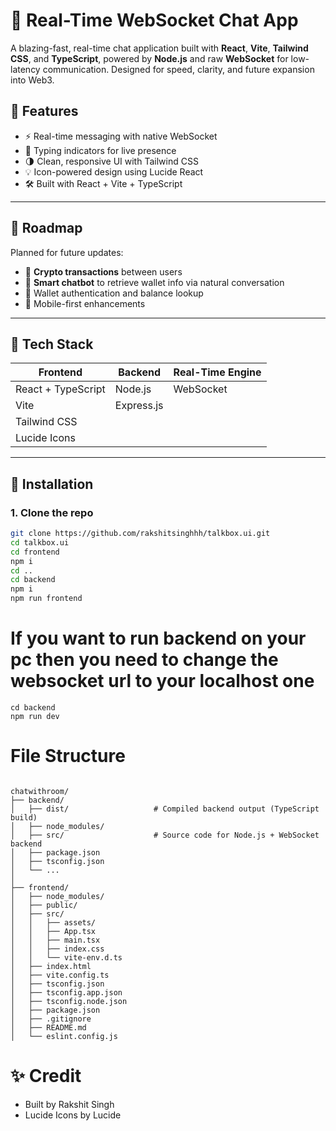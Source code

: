 # 💬 Real-Time WebSocket Chat App

A blazing-fast, real-time chat application built with **React**, **Vite**, **Tailwind CSS**, and **TypeScript**, powered by **Node.js** and raw **WebSocket** for low-latency communication. Designed for speed, clarity, and future expansion into Web3.


## 🚀 Features

- ⚡️ Real-time messaging with native WebSocket
- 🧠 Typing indicators for live presence
- 🌗 Clean, responsive UI with Tailwind CSS
- 💡 Icon-powered design using Lucide React
- 🛠️ Built with React + Vite + TypeScript

---

## 🔮 Roadmap

Planned for future updates:

- 🔐 **Crypto transactions** between users
- 🤖 **Smart chatbot** to retrieve wallet info via natural conversation
- 💼 Wallet authentication and balance lookup
- 📱 Mobile-first enhancements

---

## 🧰 Tech Stack

| Frontend             | Backend             | Real-Time Engine |
|----------------------|---------------------|------------------|
| React + TypeScript   | Node.js             | WebSocket        |
| Vite                 | Express.js          |                  |
| Tailwind CSS         |                     |                  |
| Lucide Icons         |                     |                  |

---

## 🧪 Installation

### 1. Clone the repo

```bash
git clone https://github.com/rakshitsinghhh/talkbox.ui.git
cd talkbox.ui
cd frontend
npm i
cd ..
cd backend
npm i
npm run frontend
```
# If you want to run backend on your pc then you need to change the websocket url to your localhost one

```
cd backend
npm run dev

```

# File Structure
```

chatwithroom/
├── backend/
│   ├── dist/                   # Compiled backend output (TypeScript build)
│   ├── node_modules/           
│   ├── src/                    # Source code for Node.js + WebSocket backend
│   ├── package.json
│   ├── tsconfig.json
│   └── ...
│
├── frontend/
│   ├── node_modules/
│   ├── public/
│   ├── src/
│   │   ├── assets/
│   │   ├── App.tsx
│   │   ├── main.tsx
│   │   ├── index.css
│   │   └── vite-env.d.ts
│   ├── index.html
│   ├── vite.config.ts
│   ├── tsconfig.json
│   ├── tsconfig.app.json
│   ├── tsconfig.node.json
│   ├── package.json
│   ├── .gitignore
│   ├── README.md
│   └── eslint.config.js

```
# ✨ Credit

- Built by Rakshit Singh
- Lucide Icons by Lucide







